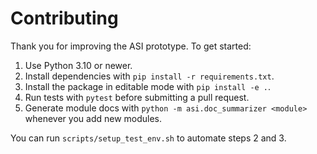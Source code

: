 # Contributing

Thank you for improving the ASI prototype. To get started:

1. Use Python 3.10 or newer.
2. Install dependencies with `pip install -r requirements.txt`.
3. Install the package in editable mode with `pip install -e .`.
4. Run tests with `pytest` before submitting a pull request.
5. Generate module docs with `python -m asi.doc_summarizer <module>` whenever you add new modules.

You can run `scripts/setup_test_env.sh` to automate steps 2 and 3.
